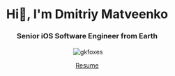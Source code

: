 <h1 align="center">Hi🌈, I'm Dmitriy Matveenko</h1>
<h3 align="center">Senior iOS Software Engineer from Earth</h3>

<p align="center">&nbsp;<img align="center" src="https://github-readme-stats.vercel.app/api?username=gkfoxes&show_icons=true&locale=en" alt="gkfoxes" /></p>

<p align="center"><a href="https://drive.google.com/file/d/1kxbg7QbHwIO35ARKnrmHJwUGhk0Nqp2v/view">Resume</a></p>
